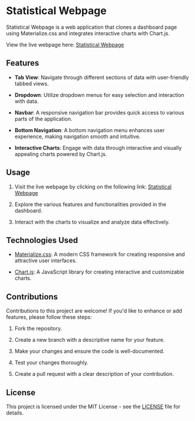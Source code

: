 # Statistical Webpage

Statistical Webpage is a web application that clones a dashboard page using Materialize.css and integrates interactive charts with Chart.js.

View the live webpage here: [Statistical Webpage](https://mahmudul-hasan-shawon.github.io/Statistical-WebPage)

## Features

- **Tab View**: Navigate through different sections of data with user-friendly tabbed views.

- **Dropdown**: Utilize dropdown menus for easy selection and interaction with data.

- **Navbar**: A responsive navigation bar provides quick access to various parts of the application.

- **Bottom Navigation**: A bottom navigation menu enhances user experience, making navigation smooth and intuitive.

- **Interactive Charts**: Engage with data through interactive and visually appealing charts powered by Chart.js.

## Usage

1. Visit the live webpage by clicking on the following link: [Statistical Webpage](https://mahmudul-hasan-shawon.github.io/Statistical-WebPage)

2. Explore the various features and functionalities provided in the dashboard.

3. Interact with the charts to visualize and analyze data effectively.

## Technologies Used

- [Materialize.css](https://materializecss.com/): A modern CSS framework for creating responsive and attractive user interfaces.

- [Chart.js](https://www.chartjs.org/): A JavaScript library for creating interactive and customizable charts.

## Contributions

Contributions to this project are welcome! If you'd like to enhance or add features, please follow these steps:

1. Fork the repository.

2. Create a new branch with a descriptive name for your feature.

3. Make your changes and ensure the code is well-documented.

4. Test your changes thoroughly.

5. Create a pull request with a clear description of your contribution.

## License

This project is licensed under the MIT License - see the [LICENSE](LICENSE) file for details.
